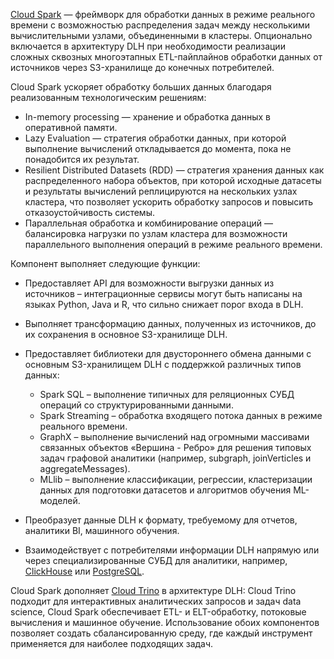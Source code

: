 [Cloud Spark](/ru/data-platform/spark/concepts/about) — фреймворк для обработки данных в режиме реального времени с возможностью распределения задач между несколькими вычислительными узлами, объединенными в кластеры. Опционально включается в архитектуру DLH при необходимости реализации сложных сквозных многоэтапных ETL-пайплайнов обработки данных от источников через S3-хранилище до конечных потребителей.

Cloud Spark ускоряет обработку больших данных благодаря реализованным технологическим решениям:

- In-memory processing — хранение и обработка данных в оперативной памяти.
- Lazy Evaluation — стратегия обработки данных, при которой выполнение вычислений откладывается до момента, пока не понадобится их результат.
- Resilient Distributed Datasets (RDD) — стратегия хранения данных как распределенного набора объектов, при которой исходные датасеты и результаты вычислений реплицируются на нескольких узлах кластера, что позволяет ускорить обработку запросов и повысить отказоустойчивость системы.
- Параллельная обработка и комбинирование операций — балансировка нагрузки по узлам кластера для возможности параллельного выполнения операций в режиме реального времени.

Компонент выполняет следующие функции:

- Предоставляет API для возможности выгрузки данных из источников – интеграционные сервисы могут быть написаны на языках Python, Java и R, что сильно снижает порог входа в DLH.
- Выполняет трансформацию данных, полученных из источников, до их сохранения в основное S3-хранилище DLH.
- Предоставляет библиотеки для двустороннего обмена данными с основным S3-хранилищем DLH с поддержкой различных типов данных:

    - Spark SQL – выполнение типичных для реляционных СУБД операций со структурированными данными.
    - Spark Streaming – обработка входящего потока данных в режиме реального времени.
    - GraphX – выполнение вычислений над огромными массивами связанных объектов «Вершина - Ребро» для решения типовых задач графовой аналитики (например, subgraph, joinVerticles и aggregateMessages).
    - MLlib – выполнение классификации, регрессии, кластеризации данных для подготовки датасетов и алгоритмов обучения ML-моделей.

- Преобразует данные DLH к формату, требуемому для отчетов, аналитики BI, машинного обучения.
- Взаимодействует с потребителями информации DLH напрямую или через специализированные СУБД для аналитики, например, [ClickHouse](#clickhouse) или [PostgreSQL](/ru/dbs/dbaas/how-to-guides/tls-connect).

Cloud Spark дополняет [Сloud Trino](../trino) в архитектуре DLH: Сloud Trino подходит для интерактивных аналитических запросов и задач data science, Cloud Spark обеспечивает ETL- и ELT-обработку, потоковые вычисления и машинное обучение. Использование обоих компонентов позволяет создать сбалансированную среду, где каждый инструмент применяется для наиболее подходящих задач.
